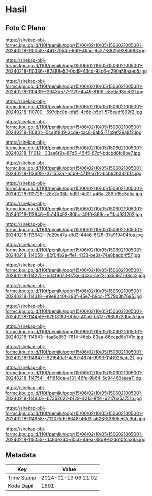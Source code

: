 # Hasil

## Foto C Plano

https://sirekap-obj-formc.kpu.go.id/f10f/pemilu/pdpr/15/06/02/10/05/1506021005001-20240218-110058--44177954-e669-46ad-9527-882fe9385983.jpg

https://sirekap-obj-formc.kpu.go.id/f10f/pemilu/pdpr/15/06/02/10/05/1506021005001-20240218-110336--82888e52-0cd9-43cd-92c6-c290a58aaed5.jpg

https://sirekap-obj-formc.kpu.go.id/f10f/pemilu/pdpr/15/06/02/10/05/1506021005001-20240218-110439--2943b577-1179-4a49-8109-c8e9a93de02f.jpg

https://sirekap-obj-formc.kpu.go.id/f10f/pemilu/pdpr/15/06/02/10/05/1506021005001-20240218-110700--697dbc0b-bfa5-4c6b-b5c1-576eadf809f2.jpg

https://sirekap-obj-formc.kpu.go.id/f10f/pemilu/pdpr/15/06/02/10/05/1506021005001-20240218-110831--5ca8f849-2cde-4ac8-9ab5-71b9ef29a8f2.jpg

https://sirekap-obj-formc.kpu.go.id/f10f/pemilu/pdpr/15/06/02/10/05/1506021005001-20240218-111012--33ae6f9a-87d5-4545-87cf-bdcbd8fc8be7.jpg

https://sirekap-obj-formc.kpu.go.id/f10f/pemilu/pdpr/15/06/02/10/05/1506021005001-20240218-113608--371553a1-a5b9-4719-a7fc-bcb62b332b14.jpg

https://sirekap-obj-formc.kpu.go.id/f10f/pemilu/pdpr/15/06/02/10/05/1506021005001-20240218-113728--28e2d38b-bd51-4a0f-a46a-289fe15c3d5a.jpg

https://sirekap-obj-formc.kpu.go.id/f10f/pemilu/pdpr/15/06/02/10/05/1506021005001-20240218-113846--5b146493-80bc-49f0-869c-ef1fad93f202.jpg

https://sirekap-obj-formc.kpu.go.id/f10f/pemilu/pdpr/15/06/02/10/05/1506021005001-20240218-113942--7e29e47a-dfd3-4446-8f26-97a919404fda.jpg

https://sirekap-obj-formc.kpu.go.id/f10f/pemilu/pdpr/15/06/02/10/05/1506021005001-20240218-114059--82f04b2a-ffe1-4133-be3a-74e8badb4f57.jpg

https://sirekap-obj-formc.kpu.go.id/f10f/pemilu/pdpr/15/06/02/10/05/1506021005001-20240218-114225--b04f9d73-073e-443c-ae23-a35597738cc2.jpg

https://sirekap-obj-formc.kpu.go.id/f10f/pemilu/pdpr/15/06/02/10/05/1506021005001-20240218-114318--e9e8040f-293f-45e7-b9cc-1f579d3b7695.jpg

https://sirekap-obj-formc.kpu.go.id/f10f/pemilu/pdpr/15/06/02/10/05/1506021005001-20240218-114459--979f3180-005e-40b6-bb17-7885972dbe2d.jpg

https://sirekap-obj-formc.kpu.go.id/f10f/pemilu/pdpr/15/06/02/10/05/1506021005001-20240218-114543--faa5e853-7614-46eb-83aa-66cead6e741d.jpg

https://sirekap-obj-formc.kpu.go.id/f10f/pemilu/pdpr/15/06/02/10/05/1506021005001-20240218-114647--921640e1-4c97-4974-9993-114f925cdc21.jpg

https://sirekap-obj-formc.kpu.go.id/f10f/pemilu/pdpr/15/06/02/10/05/1506021005001-20240218-114754--4f1616da-e131-46fe-9b64-5c94460aeea7.jpg

https://sirekap-obj-formc.kpu.go.id/f10f/pemilu/pdpr/15/06/02/10/05/1506021005001-20240218-114903--b7352022-b129-4213-8f91-6217b25a751b.jpg

https://sirekap-obj-formc.kpu.go.id/f10f/pemilu/pdpr/15/06/02/10/05/1506021005001-20240218-114958--712075f6-6648-46d3-a623-83805e67c9bb.jpg

https://sirekap-obj-formc.kpu.go.id/f10f/pemilu/pdpr/15/06/02/10/05/1506021005001-20240218-115055--d49de244-d0cb-46ea-88d9-62dd10fca39a.jpg


## Metadata

| Key        | Value               |
| ---------- | ------------------- |
| Time Stamp | 2024-02-19 06:21:02 |
| Kode Dapil | 1501                |




